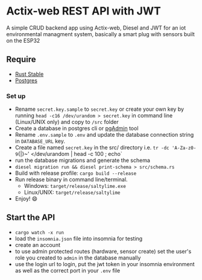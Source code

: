 # Actix-web REST API with JWT

A simple CRUD backend app using Actix-web, Diesel and JWT for an iot environmental managment system, basically a smart plug with sensors built on the ESP32

## Require

- [Rust Stable](https://rustup.rs)
- [Postgres](https://www.postgresql.org/)

### Set up 

- Rename `secret.key.sample` to `secret.key` or create your own key by running `head -c16 /dev/urandom > secret.key` in command line (Linux/UNIX only) and copy to `/src` folder
- Create a database in postgres cli or [pgAdmin](https://www.pgadmin.org/) tool
- Rename `.env.sample` to `.env` and update the database connection string in `DATABASE_URL` key.
- Create a file named `secret.key` in the src/ directory i.e. `tr -dc 'A-Za-z0-9`{|}~' </dev/urandom | head -c 100  ; echo`
- run the database migrations and generate the schema
- `diesel migration run && diesel print-schema > src/schema.rs`
- Build with release profile: `cargo build --release`
- Run release binary in command line/terminal.
  - Windows: `target/release/saltylime.exe`
  - Linux/UNIX: `target/release/saltylime`
- Enjoy! 😄

## Start the API
 - `cargo watch -x run`
 - load the `insomnia.json` file into insomnia for testing
 - create an account
 - to use admin protected routes (hardware, sensor create) set the user's role you created to `admin` in the database manually
 - use the login url to login, put the jwt token in your insomnia environment as well as the correct port in your `.env` file

